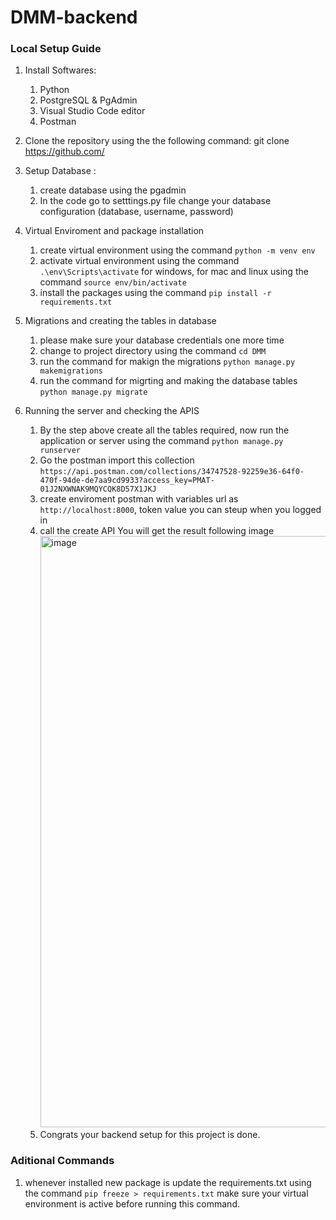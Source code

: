 # DMM-backend

### Local Setup Guide
1. Install Softwares: 
    1. Python 
    2. PostgreSQL & PgAdmin
    3. Visual Studio Code editor
    4. Postman
2. Clone the repository using the the following command: git clone https://github.com/<reponame>
3. Setup Database :
    1. create database using the pgadmin
    2. In the code go to setttings.py file change your database configuration (database, username, password)

3. Virtual Enviroment and package installation
   1. create virtual environment using the command `python -m venv env`
   2. activate virtual environment using the command `.\env\Scripts\activate` for windows, for mac and linux using the command `source env/bin/activate`
   3. install the packages using the command `pip install -r requirements.txt`

4. Migrations and creating the tables in database
   1. please make sure your database credentials one more time
   2. change to project directory using the command `cd DMM`
   3. run the command for makign the migrations `python manage.py makemigrations`
   4. run the command for migrting and making the database tables `python manage.py migrate`
5. Running the server and checking the APIS
   1. By the step above create all the tables required, now run the application or server using the command `python manage.py runserver`
   2. Go the postman import this collection `https://api.postman.com/collections/34747528-92259e36-64f0-470f-94de-de7aa9cd9933?access_key=PMAT-01J2NXWNAK9MQYCQK8D57X1JKJ`
   3. create enviroment postman with variables url as `http://localhost:8000`, token value you can steup when you logged in
   4. call the create API You will get the result following image<img width="946" alt="image" src="https://github.com/user-attachments/assets/5cc58ae5-bd61-4d65-ac29-783d7087cda2">
   5. Congrats your backend setup for this project is done.





### Aditional Commands
1. whenever installed new package is update the requirements.txt using the command `pip freeze > requirements.txt` make sure your virtual environment is active before running this command.



